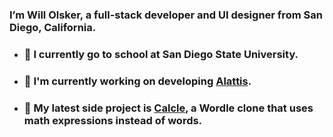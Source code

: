 ### I’m Will Olsker, a full-stack developer and UI designer from San Diego, California.

- ### 🏫 I currently go to school at San Diego State University.
- ### 🌱 I'm currently working on developing [Alattis](https://alattis.com).
- ### 🧮 My latest side project is [Calcle](https://calcle.vercel.app/), a Wordle clone that uses math expressions instead of words.
